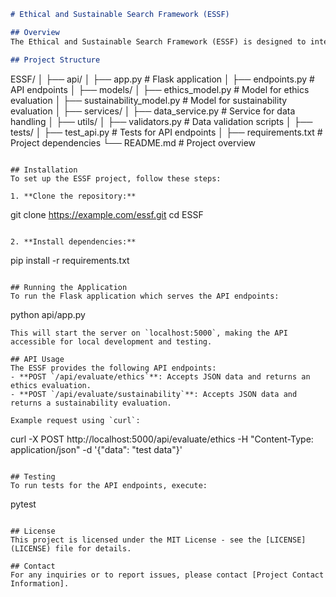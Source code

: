 
```markdown
# Ethical and Sustainable Search Framework (ESSF)

## Overview
The Ethical and Sustainable Search Framework (ESSF) is designed to integrate ethical and sustainability considerations into search technologies. It provides API endpoints for evaluating content, products, and services based on predefined ethical and sustainability criteria. The framework leverages AI models and data processing services to assess and rank search results, facilitating informed decision-making for users.

## Project Structure
```
ESSF/
│
├── api/
│   ├── app.py          # Flask application
│   ├── endpoints.py    # API endpoints
│
├── models/
│   ├── ethics_model.py # Model for ethics evaluation
│   ├── sustainability_model.py # Model for sustainability evaluation
│
├── services/
│   ├── data_service.py # Service for data handling
│
├── utils/
│   ├── validators.py   # Data validation scripts
│
├── tests/
│   ├── test_api.py     # Tests for API endpoints
│
├── requirements.txt    # Project dependencies
└── README.md           # Project overview
```

## Installation
To set up the ESSF project, follow these steps:

1. **Clone the repository:**
   ```
   git clone https://example.com/essf.git
   cd ESSF
   ```

2. **Install dependencies:**
   ```
   pip install -r requirements.txt
   ```

## Running the Application
To run the Flask application which serves the API endpoints:
```
python api/app.py
```
This will start the server on `localhost:5000`, making the API accessible for local development and testing.

## API Usage
The ESSF provides the following API endpoints:
- **POST `/api/evaluate/ethics`**: Accepts JSON data and returns an ethics evaluation.
- **POST `/api/evaluate/sustainability`**: Accepts JSON data and returns a sustainability evaluation.

Example request using `curl`:
```
curl -X POST http://localhost:5000/api/evaluate/ethics -H "Content-Type: application/json" -d '{"data": "test data"}'
```

## Testing
To run tests for the API endpoints, execute:
```
pytest
```

## License
This project is licensed under the MIT License - see the [LICENSE](LICENSE) file for details.

## Contact
For any inquiries or to report issues, please contact [Project Contact Information].
